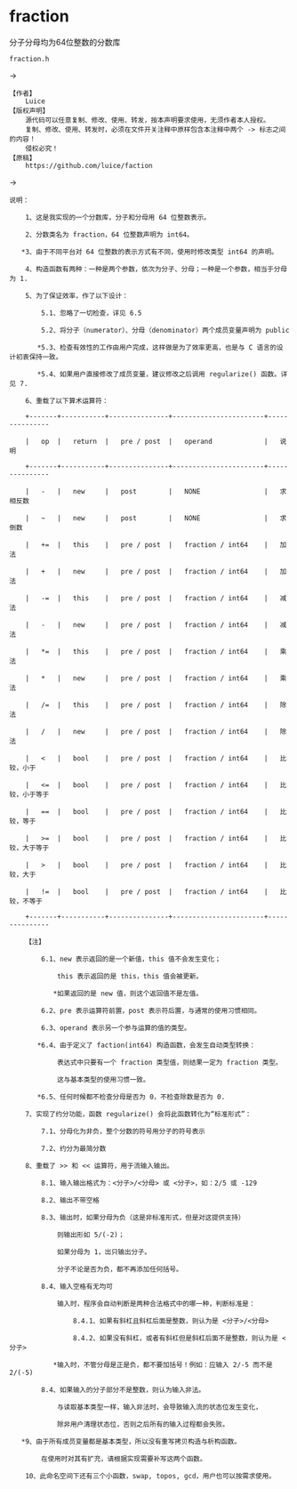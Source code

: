 # fraction
分子分母均为64位整数的分数库

    fraction.h
    
->

    【作者】
        Luice
    【版权声明】
        源代码可以任意复制、修改、使用、转发，按本声明要求使用，无须作者本人授权。
        复制、修改、使用、转发时，必须在文件开关注释中原样包含本注释中两个 -> 标志之间的内容！
        侵权必究！
    【原稿】
        https://github.com/luice/faction
        
->

    说明：
    
        1、这是我实现的一个分数库，分子和分母用 64 位整数表示。
        
        2、分数类名为 fraction，64 位整数声明为 int64。
        
       *3、由于不同平台对 64 位整数的表示方式有不同，使用时修改类型 int64 的声明。
       
        4、构造函数有两种：一种是两个参数，依次为分子、分母；一种是一个参数，相当于分母为 1.
        
        5、为了保证效率，作了以下设计：
        
            5.1、忽略了一切检查，详见 6.5
            
            5.2、将分子（numerator）、分母（denominator）两个成员变量声明为 public
            
           *5.3、检查有效性的工作由用户完成，这样做是为了效率更高，也是与 C 语言的设计初衷保持一致。
           
           *5.4、如果用户直接修改了成员变量，建议修改之后调用 regularize() 函数。详见 7.
           
        6、重载了以下算术运算符：
        
        +-------+-----------+---------------+-----------------------+---------------
        
        |   op  |   return  |   pre / post  |   operand             |   说明
        
        +-------+-----------+---------------+-----------------------+---------------
        
        |   -   |   new     |   post        |   NONE                |   求相反数
        
        |   ~   |   new     |   post        |   NONE                |   求倒数
        
        |   +=  |   this    |   pre / post  |   fraction / int64    |   加法
        
        |   +   |   new     |   pre / post  |   fraction / int64    |   加法
        
        |   -=  |   this    |   pre / post  |   fraction / int64    |   减法
        
        |   -   |   new     |   pre / post  |   fraction / int64    |   减法
        
        |   *=  |   this    |   pre / post  |   fraction / int64    |   乘法
        
        |   *   |   new     |   pre / post  |   fraction / int64    |   乘法
        
        |   /=  |   this    |   pre / post  |   fraction / int64    |   除法
        
        |   /   |   new     |   pre / post  |   fraction / int64    |   除法
        
        |   <   |   bool    |   pre / post  |   fraction / int64    |   比较，小于
        
        |   <=  |   bool    |   pre / post  |   fraction / int64    |   比较，小于等于
        
        |   ==  |   bool    |   pre / post  |   fraction / int64    |   比较，等于
        
        |   >=  |   bool    |   pre / post  |   fraction / int64    |   比较，大于等于
        
        |   >   |   bool    |   pre / post  |   fraction / int64    |   比较，大于
        
        |   !=  |   bool    |   pre / post  |   fraction / int64    |   比较，不等于
        
        +-------+-----------+---------------+-----------------------+---------------
        
        【注】
        
            6.1、new 表示返回的是一个新值，this 值不会发生变化；
            
                this 表示返回的是 this，this 值会被更新。
                
               *如果返回的是 new 值，则这个返回值不是左值。
               
            6.2、pre 表示运算符前置，post 表示符后置，与通常的使用习惯相同。
            
            6.3、operand 表示另一个参与运算的值的类型。
            
           *6.4、由于定义了 faction(int64) 构造函数，会发生自动类型转换：
           
                表达式中只要有一个 fraction 类型值，则结果一定为 fraction 类型。
                
                这与基本类型的使用习惯一致。
                
           *6.5、任何时候都不检查分母是否为 0，不检查除数是否为 0.
           
        7、实现了约分功能，函数 regularize() 会将此函数转化为“标准形式”：
        
            7.1、分母化为非负，整个分数的符号用分子的符号表示
            
            7.2、约分为最简分数
            
        8、重载了 >> 和 << 运算符，用于流输入输出。
        
            8.1、输入输出格式为：<分子>/<分母> 或 <分子>，如：2/5 或 -129
            
            8.2、输出不带空格
            
            8.3、输出时，如果分母为负（这是非标准形式，但是对这提供支持）
            
                则输出形如 5/(-2)；
                
                如果分母为 1，岀只输出分子。
                
                分子不论是否为负，都不再添加任何括号。
                
            8.4、输入空格有无均可
            
                输入时，程序会自动判断是两种合法格式中的哪一种，判断标准是：
                
                    8.4.1、如果有斜杠且斜杠后面是整数，则认为是 <分子>/<分母>
                    
                    8.4.2、如果没有斜杠，或者有斜杠但是斜杠后面不是整数，则认为是 <分子>
                    
               *输入时，不管分母是正是负，都不要加括号！例如：应输入 2/-5 而不是 2/(-5)
               
            8.4、如果输入的分子部分不是整数，则认为输入非法。
            
                与读取基本类型一样，输入非法时，会导致输入流的状态位发生变化，
                
                除非用户清理状态位，否则之后所有的输入过程都会失败。
                
       *9、由于所有成员变量都是基本类型，所以没有重写拷贝构造与析构函数。
       
            在使用时对其有扩充，请根据实现需要补写这两个函数。
            
        10、此命名空间下还有三个小函数，swap, topos, gcd，用户也可以按需求使用。
        
